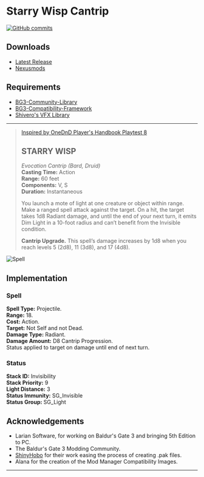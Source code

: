 # Starry Wisp Cantrip

[![GitHub commits](https://img.shields.io/github/commits-since/BG3-Community-Library-Team/BG3-OneDnD-Modules/ua8.cantrip.sw.1.0.0.0/main)](https://GitHub.com/BG3-Community-Library-Team/BG3-OneDnD-Modules/commit/)  

## Downloads
- [Latest Release](https://github.com/BG3-Community-Library-Team/BG3-OneDnD-Modules/releases/tag/ua8.cantrip.sw.1.0.0.0)
- [Nexusmods](https://www.nexusmods.com/baldursgate3/mods/5355)

## Requirements

- [BG3-Community-Library](https://github.com/BG3-Community-Library-Team/BG3-Community-Library)
- [BG3-Compatibility-Framework](https://github.com/BG3-Community-Library-Team/BG3-Compatibility-Framework)
- [Shivero's VFX Library](https://www.nexusmods.com/baldursgate3/mods/3888)

---

> [Inspired by OneDnD Player's Handbook Playtest 8](https://www.dndbeyond.com/sources/ua/ph-playtest-8)  
> ## STARRY WISP  
> *Evocation Cantrip (Bard, Druid)*  
> **Casting Time:** Action  
> **Range:** 60 feet  
> **Components:** V, S  
> **Duration:** Instantaneous  
>
> You launch a mote of light at one creature or object within range. Make a ranged spell attack against the target. On a hit, the target takes 1d8 Radiant damage, and until the end of your next turn, it emits Dim Light in a 10-foot radius and can’t benefit from the Invisible condition.  
>
> **Cantrip Upgrade.** This spell’s damage increases by 1d8 when you reach levels 5 (2d8), 11 (3d8), and 17 (4d8).


![Spell](https://cdn.discordapp.com/attachments/929511280535015445/1189041366353842246/SHV_StarryWisp.gif)

## Implementation
### Spell
**Spell Type:** Projectile.  
**Range:** 18.  
**Cost:** Action.  
**Target:** Not Self and not Dead.  
**Damage Type:** Radiant.  
**Damage Amount:** D8 Cantrip Progression.  
Status applied to target on damage until end of next turn.

### Status
**Stack ID:** Invisibility  
**Stack Priority:** 9  
**Light Distance:** 3  
**Status Immunity:** SG_Invisible  
**Status Group:** SG_Light  


## Acknowledgements

- Larian Software, for working on Baldur's Gate 3 and bringing 5th Edition to PC.
- The Baldur's Gate 3 Modding Community.
- [ShinyHobo](https://github.com/ShinyHobo) for their work easing the process of creating .pak files.
- Alana for the creation of the Mod Manager Compatibility Images.

---